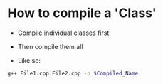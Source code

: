 # How to compile a 'Class'

- Compile individual classes first

- Then compile them all

- Like so:

```sh
g++ File1.cpp File2.cpp -o $Compiled_Name
```